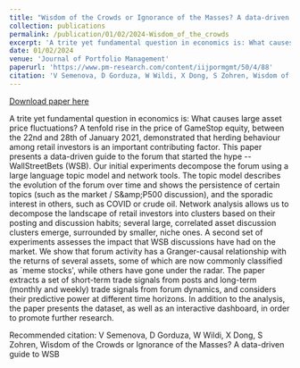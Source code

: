 ```yaml
---
title: "Wisdom of the Crowds or Ignorance of the Masses? A data-driven guide to WSB"
collection: publications
permalink: /publication/01/02/2024-Wisdom_of_the_crowds
excerpt: 'A trite yet fundamental question in economics is: What causes large asset price fluctuations? A tenfold rise in the price of GameStop equity, between the 22nd and 28th of January 2021, demonstrated that herding behaviour among retail investors is an important contributing factor. This paper presents a data-driven guide to the forum that started the hype -- WallStreetBets (WSB). Our initial experiments decompose the forum using a large language topic model and network tools. The topic model describes the evolution of the forum over time and shows the persistence of certain topics (such as the market / S\&amp;P500 discussion), and the sporadic interest in others, such as COVID or crude oil. Network analysis allows us to decompose the landscape of retail investors into clusters based on their posting and discussion habits; several large, correlated asset discussion clusters emerge, surrounded by smaller, niche ones. A second set of experiments assesses the impact that WSB discussions have had on the market. We show that forum activity has a Granger-causal relationship with the returns of several assets, some of which are now commonly classified as `meme stocks&apos;, while others have gone under the radar. The paper extracts a set of short-term trade signals from posts and long-term (monthly and weekly) trade signals from forum dynamics, and considers their predictive power at different time horizons. In addition to the analysis, the paper presents the dataset, as well as an interactive dashboard, in order to promote further research.'
date: 01/02/2024
venue: 'Journal of Portfolio Management'
paperurl: 'https://www.pm-research.com/content/iijpormgmt/50/4/88'
citation: 'V Semenova, D Gorduza, W Wildi, X Dong, S Zohren, Wisdom of the Crowds or Ignorance of the Masses? A data-driven guide to WSB'
---
```


<a href='https://www.pm-research.com/content/iijpormgmt/50/4/88'>Download paper here</a>

A trite yet fundamental question in economics is: What causes large asset price fluctuations? A tenfold rise in the price of GameStop equity, between the 22nd and 28th of January 2021, demonstrated that herding behaviour among retail investors is an important contributing factor. This paper presents a data-driven guide to the forum that started the hype -- WallStreetBets (WSB). Our initial experiments decompose the forum using a large language topic model and network tools. The topic model describes the evolution of the forum over time and shows the persistence of certain topics (such as the market / S\&amp;P500 discussion), and the sporadic interest in others, such as COVID or crude oil. Network analysis allows us to decompose the landscape of retail investors into clusters based on their posting and discussion habits; several large, correlated asset discussion clusters emerge, surrounded by smaller, niche ones. A second set of experiments assesses the impact that WSB discussions have had on the market. We show that forum activity has a Granger-causal relationship with the returns of several assets, some of which are now commonly classified as `meme stocks&apos;, while others have gone under the radar. The paper extracts a set of short-term trade signals from posts and long-term (monthly and weekly) trade signals from forum dynamics, and considers their predictive power at different time horizons. In addition to the analysis, the paper presents the dataset, as well as an interactive dashboard, in order to promote further research.

Recommended citation: V Semenova, D Gorduza, W Wildi, X Dong, S Zohren, Wisdom of the Crowds or Ignorance of the Masses? A data-driven guide to WSB